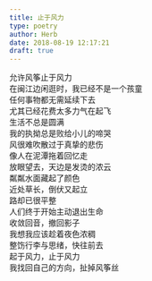 ```yaml
---  
title: 止于风力  
type: poetry  
author: Herb  
date: 2018-08-19 12:17:21  
draft: true
---  
```

允许风筝止于风力  
在闽江边闲逛时，我已经不是一个孩童  
任何事物都无需延续下去  
尤其已经花费太多力气在起飞    
生活不总是圆满  
我的执拗总是败给小儿的啼哭  
风很难吹散过于真挚的悲伤  
像人在泥潭拖着回忆走    
放眼望去，天边是发烫的浓云  
粼粼水面藏起了颜色  
近处草长，倒伏又起立  
路却已很平整    
人们终于开始主动退出生命  
收敛回音，撤回影子  
我想我应该趁着夜色浓稠  
整饬行李与思绪，快往前去  
起于风力，止于风力  
我找回自己的方向，扯掉风筝丝